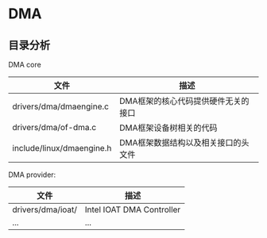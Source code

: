 # DMA

## 目录分析

DMA core

| 文件                       | 描述                             |
| ------------------------- | ----------------------------     |
| drivers/dma/dmaengine.c   | DMA框架的核心代码提供硬件无关的接口   |
| drivers/dma/of-dma.c      | DMA框架设备树相关的代码             |
| include/linux/dmaengine.h | DMA框架数据结构以及相关接口的头文件   |

DMA provider:

| 文件                       | 描述                             |
| -------------------------- | ------------------------------- |
| drivers/dma/ioat/          | Intel IOAT DMA Controller       |
| ...                        | ...                             |


